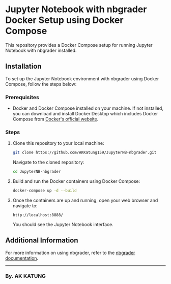 # Jupyter Notebook with nbgrader Docker Setup using Docker Compose

This repository provides a Docker Compose setup for running Jupyter Notebook with nbgrader installed.

## Installation

To set up the Jupyter Notebook environment with nbgrader using Docker Compose, follow the steps below:

### Prerequisites

- Docker and Docker Compose installed on your machine. If not installed, you can download and install Docker Desktop which includes Docker Compose from [Docker's official website](https://www.docker.com/products/docker-desktop).

### Steps

1. Clone this repository to your local machine:

    ```bash
    git clone https://github.com/AKKatung159/JupyterNB-nbgrader.git
    ```

    Navigate to the cloned repository:

    ```bash
    cd JupyterNB-nbgrader
    ```

2. Build and run the Docker containers using Docker Compose:

    ```bash
    docker-compose up -d --build
    ```

3. Once the containers are up and running, open your web browser and navigate to:

    ```
    http://localhost:8888/
    ```

    You should see the Jupyter Notebook interface.
## Additional Information
For more information on using nbgrader, refer to the [nbgrader documentation](https://nbgrader.readthedocs.io/en/stable/).

---
### By. AK KATUNG